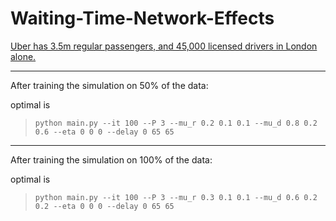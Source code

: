 # Waiting-Time-Network-Effects


[Uber has 3.5m regular passengers, and 45,000 licensed drivers in London
alone.](https://www.ft.com/content/78827b06-0f6a-11ea-a225-db2f231cfeae?accessToken=zwAAAW6nzFMAkc94gnsGD2oR6tOiJdsvIxz-rg.MEUCIDrfHHtCUtkTvk0Q-TynG3BAr4HpGgtd0nYzsOBqrUyqAiEA3KC-UmPZmvEXhd7sNAIRT69TlKnExRU011ApbzLB2fo&sharetype=gift?token=c4079894-3bb0-4a18-9bd6-28c637fc418c)

---

After training the simulation on 50% of the data:

optimal is
> `python main.py --it 100 --P 3 --mu_r 0.2 0.1 0.1 --mu_d 0.8 0.2 0.6 --eta 0 0 0 --delay 0 65 65`

---

After training the simulation on 100% of the data:

optimal is 
> `python main.py --it 100 --P 3 --mu_r 0.3 0.1 0.1 --mu_d 0.6 0.2 0.2 --eta 0 0 0 --delay 0 65 65`